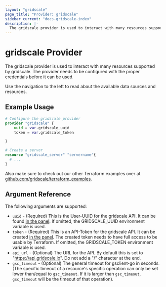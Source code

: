 ```yaml
---
layout: "gridscale"
page_title: "Provider: gridscale"
sidebar_current: "docs-gridscale-index"
description: |-
  The gridscale provider is used to interact with many resources supported by gridscale.
---
```


# gridscale Provider

The gridscale provider is used to interact with many resources supported by gridscale. The provider needs to be configured with the proper credentials before it can be used.

Use the navigation to the left to read about the available data sources and resources.

## Example Usage

```terraform
# Configure the gridscale provider
provider "gridscale" {
	uuid = var.gridscale_uuid
	token = var.gridscale_token

}

# Create a server
resource "gridscale_server" "servername"{
  # ...
}
```

Also make sure to check out our other Terraform examples over at [github.com/gridscale/terraform_examples](https://github.com/gridscale/terraform_examples).

## Argument Reference

The following arguments are supported:

* `uuid` - (Required) This is the User-UUID for the gridscale API. It can be found [in the panel](https://my.gridscale.io/APIs/). If omitted, the GRIDSCALE_UUID environment variable is used.
* `token` - (Required) This is an API-Token for the gridscale API. It can be created [in the panel](https://my.gridscale.io/APIs/). The created token needs to have full access to be usable by Terraform. If omitted, the GRIDSCALE_TOKEN environment variable is used.
* `api_url` - (Optional) The URL for the API. By default this is set to "https://api.gridscale.io". Do not add a "/" character at the end.
* `gsc_timeout` - (Optional) The general timeout for gsclient-go in seconds. (The specific timeout of a resource's specific operation can only be set lower than/equal to `gsc_timeout`. If it is larger than `gsc_timeout`, `gsc_timeout` will be the timeout of that operation).

